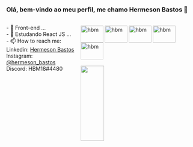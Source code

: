 ### Olá, bem-vindo ao meu perfil, me chamo Hermeson Bastos 👋

   <div style="display: flex; flex-direction: row;">
   <p>- 🔭 Front-end ...<br>
      - 🌱 Estudando React JS ...<br>
   - 📫 How to reach me:<br>
        Linkedin: <a href="https://www.linkedin.com/in/hermeson-bastos-632578226/">Hermeson Bastos</a><br>
        Instagram: <a href="https://www.instagram.com/hermeson_bastos/">@hermeson_bastos</a><br>
        Discord: HBM18#4480<br></p>
   <div alt="hmb" height="300px" style="border-radius: 50px;">
        
<div style="display: inline_block;"><br>
   <img align="center" alt="hbm" height="45" width="60" src="https://cdn.jsdelivr.net/gh/devicons/devicon/icons/html5/html5-original.svg">
   <img align="center" alt="hbm" height="45" width="60" src="https://cdn.jsdelivr.net/gh/devicons/devicon/icons/css3/css3-original.svg">
   <img align="center" alt="hbm" height="45" width="60" src="https://cdn.jsdelivr.net/gh/devicons/devicon/icons/sass/sass-original.svg">
   <img align="center" alt="hbm" height="45" width="60" src="https://cdn.jsdelivr.net/gh/devicons/devicon/icons/javascript/javascript-original.svg">
   <img align="center" alt="hbm" height="45" width="60" src="https://cdn.jsdelivr.net/gh/devicons/devicon/icons/react/react-original.svg">
</div><br>

<img style="height: 200px;" width="45%" src="https://github-readme-stats.vercel.app/api?username=hermesonbastos&show_icons=true&theme=radical">


 
